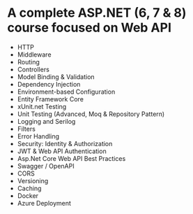 # A complete ASP.NET (6, 7 & 8) course focused on Web API
- HTTP
- Middleware
- Routing
- Controllers
- Model Binding & Validation
- Dependency Injection
- Environment-based Configuration
- Entity Framework Core
- xUnit.net Testing
- Unit Testing (Advanced, Moq & Repository Pattern)
- Logging and Serilog
- Filters
- Error Handling
- Security: Identity & Authorization
- JWT & Web API Authentication
- Asp.Net Core Web API Best Practices
- Swagger / OpenAPI
- CORS
- Versioning
- Caching
- Docker
- Azure Deployment